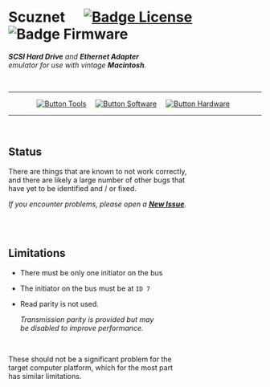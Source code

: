 
# Scuznet    [![Badge License]][License]   ![Badge Firmware]

***SCSI Hard Drive*** *and* ***Ethernet Adapter*** <br>
*emulator for use with vintage **Macintosh**.*

<br>

<div align = center>

---

[![Button Tools]][Tools]   
[![Button Software]][Software]   
[![Button Hardware]][Hardware] 

---

</div>

<br>

## Status

There are things that are known to not work correctly, <br>
and there are likely a large number of other bugs that <br>
have yet to be identified and / or fixed.

*If you encounter problems, please open a **[New Issue]**.*

<br>
<br>

## Limitations

- There must be only one initiator on the bus

- The initiator on the bus must be at `ID 7`

- Read parity is not used.

  *Transmission parity is provided but may* <br>
  *be disabled to improve performance.*

<br>

These should not be a significant problem for the <br>
target computer platform, which for the most part <br>
has similar limitations.

<br>


<!----------------------------------------------------------------------------->

[New Issue]: https://github.com/saybur/scuznet/issues

[Hardware]: Hardware
[Software]: Software
[License]: LICENSE
[Tools]: Tools


<!---------------------------------{ Badges }---------------------------------->

[Badge Firmware]: https://img.shields.io/badge/Firmware-Beta-F46D01?style=for-the-badge
[Badge License]: https://img.shields.io/badge/License-GPL_3-blue.svg?style=for-the-badge


<!--------------------------------{ Buttons }---------------------------------->

[Button Tools]: https://img.shields.io/badge/Tools-EF4678?style=for-the-badge&logoColor=white&logo=AzureArtifacts
[Button Software]: https://img.shields.io/badge/Software-1997B5?style=for-the-badge&logoColor=white&logo=CodeFactor
[Button Hardware]: https://img.shields.io/badge/Hardware-535D6C?style=for-the-badge&logoColor=white&logo=CloudFoundry